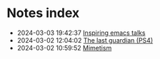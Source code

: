 # Notes index

* 2024-03-03 19:42:37 [Inspiring emacs talks](../zk/20231208-inspiring-emacs-talks.md)
* 2024-03-02 12:04:02 [The last guardian (PS4)](../zk/games202401.md)
* 2024-03-02 10:59:52 [Mimetism](../zk/2022-09-08-mimetism.md)
